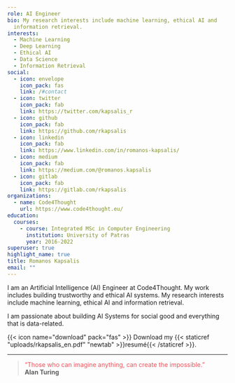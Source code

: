 ```yaml
---
role: AI Engineer
bio: My research interests include machine learning, ethical AI and
  information retrieval.
interests:
  - Machine Learning
  - Deep Learning
  - Ethical AI
  - Data Science
  - Information Retrieval
social:
  - icon: envelope
    icon_pack: fas
    link: /#contact
  - icon: twitter
    icon_pack: fab
    link: https://twitter.com/kapsalis_r
  - icon: github
    icon_pack: fab
    link: https://github.com/rkapsalis
  - icon: linkedin
    icon_pack: fab
    link: https://www.linkedin.com/in/romanos-kapsalis/
  - icon: medium
    icon_pack: fab
    link: https://medium.com/@romanos.kapsalis
  - icon: gitlab
    icon_pack: fab
    link: https://gitlab.com/rkapsalis
organizations:
  - name: Code4Thought
    url: https://www.code4thought.eu/
education:
  courses:
    - course: Integrated MSc in Computer Engineering
      institution: University of Patras
      year: 2016-2022
superuser: true
highlight_name: true
title: Romanos Kapsalis
email: ""
---
```


 I am an Artificial Intelligence (AI) Engineer at Code4Thought. My work includes building trustworthy and ethical AI systems. My research interests include  machine learning, ethical AI and
  information retrieval.

  I am passionate about building AI Systems for social good and everything that is data-related.


{{< icon name="download" pack="fas" >}} Download my {{< staticref "uploads/rkapsalis_en.pdf" "newtab" >}}resumé{{< /staticref >}}.

---

> <span style="color:#EF525B">“Those who can imagine anything, can create the impossible.” </span>\
**Alan Turing** 
